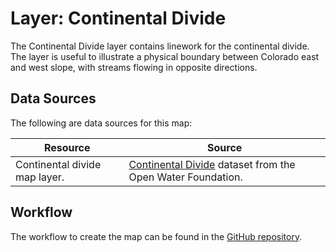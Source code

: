 # Layer: Continental Divide

The Continental Divide layer contains linework for the continental divide.
The layer is useful to illustrate a physical boundary between Colorado
east and west slope, with streams flowing in opposite directions.

## Data Sources

The following are data sources for this map:

| **Resource** | **Source** |
| -- | -- |
| Continental divide map layer. | [Continental Divide](https://github.com/OpenWaterFoundation/owf-data-us-continental-divide) dataset from the Open Water Foundation. |

## Workflow

The workflow to create the map can be found in the [GitHub repository](https://github.com/OpenWaterFoundation/owf-infomapper-poudre/tree/master/workflow/SupportingData/Physical-ContinentalDivide).
